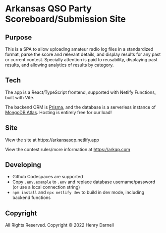 # Arkansas QSO Party Scoreboard/Submission Site

## Purpose

This is a SPA to allow uploading amateur radio log files in a standardized format, parse the score and relevant details, and display results for any past or current contest. Specially attention is paid to reusability, displaying past results, and allowing analytics of results by category. 

## Tech

The app is a React/TypeScript frontend, supported with Netlify Functions, built with Vite.

The backend ORM is [Prisma](https://www.prisma.io/), and the database is a serverless instance of [MongoDB Atlas](https://www.mongodb.com/atlas/database). Hosting is entirely free for our load!

## Site

View the site at https://arkansasqp.netlify.app

View the contest rules/more information at https://arkqp.com

## Developing

- Github Codespaces are supported
- Copy `.env.example` to `.env` and replace database username/password (or use a local connection string)
- `npm install` and `npx netlify dev` to build in dev mode, including backend functions

## Copyright

All Rights Reserved. Copyright © 2022 Henry Darnell